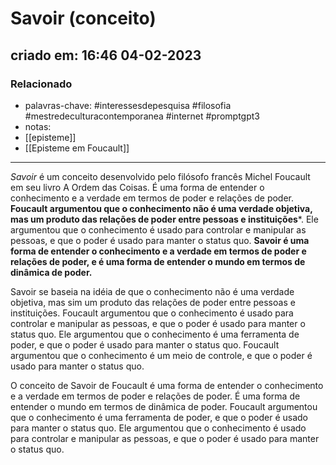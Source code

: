 # Savoir (conceito)

## criado em: 16:46 04-02-2023

### Relacionado

- palavras-chave: #interessesdepesquisa #filosofia #mestredeculturacontemporanea #internet #promptgpt3 
- notas: 
- [[episteme]]
- [[Episteme em Foucault]]
---

*Savoir* é um conceito desenvolvido pelo filósofo francês Michel Foucault em seu livro A Ordem das Coisas. É uma forma de entender o conhecimento e a verdade em termos de poder e relações de poder. **Foucault argumentou que o conhecimento não é uma verdade objetiva, mas um produto das relações de poder entre pessoas e instituições***. Ele argumentou que o conhecimento é usado para controlar e manipular as pessoas, e que o poder é usado para manter o status quo. **Savoir é uma forma de entender o conhecimento e a verdade em termos de poder e relações de poder, e é uma forma de entender o mundo em termos de dinâmica de poder.** 

Savoir se baseia na idéia de que o conhecimento não é uma verdade objetiva, mas sim um produto das relações de poder entre pessoas e instituições. Foucault argumentou que o conhecimento é usado para controlar e manipular as pessoas, e que o poder é usado para manter o status quo. Ele argumentou que o conhecimento é uma ferramenta de poder, e que o poder é usado para manter o status quo. Foucault argumentou que o conhecimento é um meio de controle, e que o poder é usado para manter o status quo. 

O conceito de Savoir de Foucault é uma forma de entender o conhecimento e a verdade em termos de poder e relações de poder. É uma forma de entender o mundo em termos de dinâmica de poder. Foucault argumentou que o conhecimento é uma ferramenta de poder, e que o poder é usado para manter o status quo. Ele argumentou que o conhecimento é usado para controlar e manipular as pessoas, e que o poder é usado para manter o status quo. 